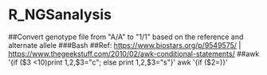 # R_NGSanalysis

##Convert genotype file from "A/A" to "1/1" based on the reference and alternate allele
###Bash
##Ref: https://www.biostars.org/p/9549575/ | https://www.thegeekstuff.com/2010/02/awk-conditional-statements/
##awk '{if ($3 <10)print $1,$2,$3="c"; else print $1,$2,$3="s"}'
awk '{if ($2=)}'
